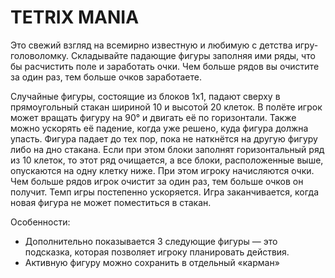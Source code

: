 # TETRIX MANIA

Это свежий взгляд на всемирно известную и любимую с детства игру-головоломку. Складывайте падающие фигуры заполняя ими ряды, что бы расчистить поле и заработать очки. Чем больше рядов вы очистите за один раз, тем больше очков  заработаете.

Случайные фигуры, состоящие из блоков 1x1, падают сверху в прямоугольный стакан шириной 10 и высотой 20 клеток. В полёте игрок может вращать фигуру на 90° и двигать её по горизонтали. Также можно ускорять её падение, когда уже решено, куда фигура должна упасть. Фигура падает до тех пор, пока не наткнётся на другую фигуру либо на дно стакана. Если при этом блоки заполнят горизонтальный ряд из 10 клеток, то этот ряд очищается, а все блоки, расположенные выше, опускаются на одну клетку ниже. При этом игроку начисляются очки. Чем больше рядов игрок очистит за один раз, тем больше очков он получит.
Темп игры постепенно ускоряется. Игра заканчивается, когда новая фигура не может поместиться в стакан.

Особенности:
- Дополнительно показывается 3 следующие фигуры — это подсказка, которая позволяет игроку планировать действия. 
- Активную фигуру можно сохранить в отдельный «карман»

